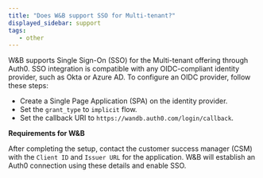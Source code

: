 ```yaml
---
title: "Does W&B support SSO for Multi-tenant?"
displayed_sidebar: support
tags:
   - other
---
```

W&B supports Single Sign-On (SSO) for the Multi-tenant offering through Auth0. SSO integration is compatible with any OIDC-compliant identity provider, such as Okta or Azure AD. To configure an OIDC provider, follow these steps:

* Create a Single Page Application (SPA) on the identity provider.
* Set the `grant_type` to `implicit` flow.
* Set the callback URI to `https://wandb.auth0.com/login/callback`.

**Requirements for W&B**

After completing the setup, contact the customer success manager (CSM) with the `Client ID` and `Issuer URL` for the application. W&B will establish an Auth0 connection using these details and enable SSO.
